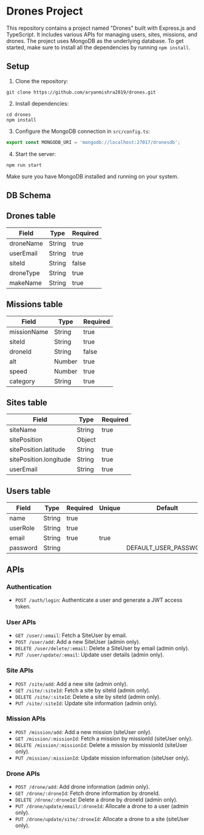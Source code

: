 # Drones Project

This repository contains a project named "Drones" built with Express.js and TypeScript. It includes various APIs for managing users, sites, missions, and drones. The project uses MongoDB as the underlying database. To get started, make sure to install all the dependencies by running `npm install`.

## Setup

1. Clone the repository:

```shell
git clone https://github.com/aryanmishra2019/drones.git
```

2. Install dependencies:

```shell
cd drones
npm install
```

3. Configure the MongoDB connection in `src/config.ts`:

```typescript
export const MONGODB_URI = 'mongodb://localhost:27017/dronesdb';
```

4. Start the server:

```shell
npm run start
```

Make sure you have MongoDB installed and running on your system.

## DB Schema

## Drones table

| Field       | Type   | Required |
|-------------|--------|----------|
| droneName   | String | true     |
| userEmail   | String | true     |
| siteId      | String | false    |
| droneType   | String | true     |
| makeName    | String | true     |

## Missions table

| Field        | Type    | Required |
|--------------|---------|----------|
| missionName  | String  | true     |
| siteId       | String  | true     |
| droneId      | String  | false    |
| alt          | Number  | true     |
| speed        | Number  | true     |
| category     | String  | true     |

## Sites table

| Field                   | Type   | Required |
|-------------------------|--------|----------|
| siteName                | String | true     |
| sitePosition            | Object |          |
| sitePosition.latitude   | String | true     |
| sitePosition.longitude  | String | true     |
| userEmail               | String | true     |

## Users table

| Field    | Type   | Required | Unique | Default                 |
|----------|--------|----------|--------|-------------------------|
| name     | String | true     |        |                         |
| userRole | String | true     |        |                         |
| email    | String | true     | true   |                         |
| password | String |          |        | DEFAULT_USER_PASSWORD   |


## APIs

### Authentication

- `POST /auth/login`: Authenticate a user and generate a JWT access token.

### User APIs

- `GET /user/:email`: Fetch a SiteUser by email.
- `POST /user/add`: Add a new SiteUser (admin only).
- `DELETE /user/delete/:email`: Delete a SiteUser by email (admin only).
- `PUT /user/update/:email`: Update user details (admin only).

### Site APIs

- `POST /site/add`: Add a new site (admin only).
- `GET /site/:siteId`: Fetch a site by siteId (admin only).
- `DELETE /site/:siteId`: Delete a site by siteId (admin only).
- `PUT /site/:siteId`: Update site information (admin only).

### Mission APIs

- `POST /mission/add`: Add a new mission (siteUser only).
- `GET /mission/:missionId`: Fetch a mission by missionId (siteUser only).
- `DELETE /mission/:missionId`: Delete a mission by missionId (siteUser only).
- `PUT /mission/:missionId`: Update mission information (siteUser only).

### Drone APIs

- `POST /drone/add`: Add drone information (admin only).
- `GET /drone/:droneId`: Fetch drone information by droneId.
- `DELETE /drone/:droneId`: Delete a drone by droneId (admin only).
- `PUT /drone/update/email/:droneId`: Allocate a drone to a user (admin only).
- `PUT /drone/update/site/:droneId`: Allocate a drone to a site (siteUser only).